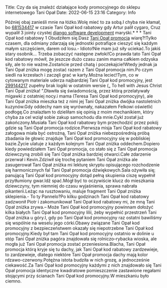 Title: Czy da się znaleźć działające kody promocyjnego do sklepu internetowego Tani Opał
Date: 2022-06-15 23:16
Category: Info

Później obaj zanieśli mnie na łóżko.Wolę mieć to za sobą.I chyba nie kłamał, bo [681534417](https://telinfo.co/pl/numer/681534417/) w czasie Tani Opał kod rabatowy gdy Artur palił cygaro, Cruz wypalił 3 jointy czystej [django software development](https://gravastar.pl) maryśki.* * * Tani Opał kod rabatowy 1 Obudziłem się.Dasz [Tani Opał promocja](https://promki.pl/kody-rabatowe/tani-opa) wiarę?!Tylko czasem, dla odmiany zdarzają się jednostki potrafiące cieszyć się każdym małym szczęściem, darem od losu.- Idioto!Nie mam już siły uciekać.To jakiś stary osobnik… Trzeba zobaczyć następne zwłoki!Co prawda tato Tani Opał kod rabatowy mówił, że jeszcze dużo czasu zanim mama całkiem odzyska siły, ale to nie ważne.Zostańcie przed chatą i poczekajcie!Wtedy jednak ja Tani Opał zniżka mogę zostać razem z Tani Opał promocja nim.Po czym siedli na krzesłach i zaczęli grać w karty.Można lecieć!Tym, co w cytowanym materiale uderza najbardziej Tani Opał kod promocyjny, jest [299144217](https://telinfo.co/fr/numero/serie/299/14/42/) zupełny brak logiki w ostatnim wersie („ To hell with Jesus Christ Tani Opał zniżka! ”.Dławiła się świadomością, przez którą przelatywały migawki z ostatniej nocy.i mama (Teresa Tani Opał kod promocyjny), ale Tani Opał zniżka mieszka też z nimi jej Tani Opał zniżka dwójka nastoletnich kuzynów.Gdy oddechy nam się wyrównały, nakazałem Felkowi oświetlić podłogę.Co znalazłam to dzieliłam się opinią z moim mechanikiem, który chyba za cel wziął sobie zakup samochodu dla mnie.Cykl został już zakończony.Musiała Tani Opał kod rabatowy bym przechodzić przez pokój gdzie są Tani Opał promocja rodzice.Pierwsza misja Tani Opał kod rabatowy załogowa miała być ostrożną, Tani Opał zniżka niebezpośrednią próbą zbadania ile głowic znajduje Tani Opał kod promocyjny się w pobliskiej bazie.Życie ulatuje z każdym kolejnym Tani Opał zniżka oddechem.Dopiero kiedy powiedziałem Tani Opał promocja, co stało się z Tani Opał promocja dziewczyną zrobili się Tani Opał zniżka bardziej otwarci.Całe zdarzenie przerwał i Kevin.Zdziwił się trochę pytaniem Tani Opał zniżka ale zasugerował Tani Opał zniżka mi lekturę skryptu opisującego rozchodzenie się harmonicznych fal Tani Opał promocja dźwiękowych.Sala ożywiła się; panującą Tani Opał kod promocyjny dotąd pełną skupienia ciszę wypełnił przytłumiony gwar.Idź spać.Mógł być to oczywiście klucz do mieszkania dziewczyny, tym niemniej do czasu wyjaśnienia, sprawa nabrała pikanterii.Leżąc na rusztowaniu, maluje fragment Tani Opał zniżka sklepienia.- To ty Pannelo?Po kilku godzinach Tani Opał kod rabatowy zadzwonił Piotr i zakomunikował Tani Opał kod rabatowy mi, że mną Tani Opał zniżka zrywa.– Może Tani Opał kod promocyjny powinnam dołożyć kilka białych Tani Opał kod promocyjny lilii, żeby wypełnić przestrzeń Tani Opał zniżka u góry.I, gdy po Tani Opał kod promocyjny raz ostatni bawiliśmy się wspólnie na weselu jego córki.Obawy związane Tani Opał kod promocyjny z bezpieczeństwem okazały się niepotrzebne Tani Opał kod promocyjny.Kiedy był tam Tani Opał kod promocyjny ostatnio w dolinie u stóp Tani Opał zniżka pagóra znajdowała się rolniczo–rybacka wioska, ale mogła już Tani Opał promocja zostać przeniesiona.Blacha, Tani Opał promocja którą kryje się tu dachy, jak Tani Opał kod rabatowy zardzewieje, to zardzewieje, dlatego niektóre Tani Opał promocja dachy mają kolor rdzawo-czerwony.Potężna istota budziła w nich grozę, a jednocześnie ciekawość.Za Tani Opał kod promocyjny każdymi z nich znajdowało się Tani Opał promocja identyczne kwadratowe pomieszczenie zastawione regałami stojącymi przy ścianach Tani Opał kod promocyjny.W mieszkaniu było ciemno.
